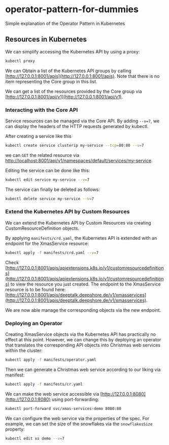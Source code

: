 # operator-pattern-for-dummies

Simple explanation of the Operator Pattern in Kubernetes

## Resources in Kubernetes

We can simplify accessing the Kubernetes API by using a proxy:

```bash
kubectl proxy
```

We can Obtain a list of the Kubernetes API groups by calling [http://127.0.0.1:8001/apis](http://127.0.0.1:8001/apis).
Note that there is no item representing the Core group in this list.

We can get a list of the resources provided by the Core group via [http://127.0.0.1:8001/api/v1](http://127.0.0.1:8001/api/v1).

### Interacting with the Core API

Service resources can be managed via the Core API. By adding `--v=7`, we can display the headers of the HTTP requests generated by kubectl.

After creating a service like this
```bash
kubectl create service clusterip my-service --tcp=80:80 --v=7
```
we can `GET` the related resource via [http://localhost:8001/api/v1/namespaces/default/services/my-service](http://localhost:8001/api/v1/namespaces/default/services/my-service).

Editing the service can be done like this:
```bash
kubectl edit service my-service --v=7 
```

The service can finally be deleted as follows:
```bash
kubectl delete service my-service --v=7 
```

### Extend the Kubernetes API by Custom Resources

We can extend the Kubernetes API by Custom Resources via creating CustomResourceDefinition objects.

By applying `manifests/crd.yaml`, the Kubernetes API is extended with an endpoint for the XmasService resource:
```bash
kubectl apply -f manifests/crd.yaml --v=7
```

Check [http://127.0.0.1:8001/apis/apiextensions.k8s.io/v1/customresourcedefinitions](http://127.0.0.1:8001/apis/apiextensions.k8s.io/v1/customresourcedefinitions) to view the resource you just created.
The endpoint to the XmasService resource is to be found here: [http://127.0.0.1:8001/apis/deeptalk.deepshore.de/v1/xmasservices](http://127.0.0.1:8001/apis/deeptalk.deepshore.de/v1/xmasservices).

We are now able manage the corresponding objects via the new endpoint.

### Deploying an Operator

Creating XmasService objects via the Kubernetes API has practically no effect at this point.
However, we can change this by deploying an operator that translates the corresponding API objects into Christmas web services within the cluster:
```bash
kubectl apply -f manifests/operator.yaml
```

Then we can generate a Christmas web service according to our liking via manifest:
```bash
kubectl apply -f manifests/cr.yaml
```

We can make the web service accessible via [http://127.0.0.1:8080](http://127.0.0.1:8080) using port-forwarding:
```bash
kubectl port-forward svc/xmas-services-demo 8080:80
```

We can configure the web service via the properties of the spec. For example, we can set the size of the snowflakes via the `snowflakesSize` property:
```bash
kubectl edit xs demo --v=7
```
